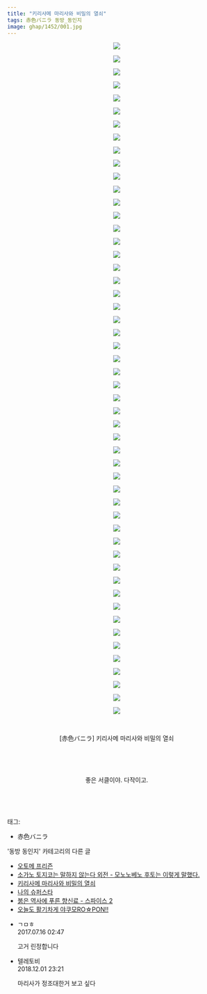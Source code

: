 ```yaml
---
title: "키리사메 마리사와 비밀의 열쇠"
tags: 赤色バニラ 동방_동인지
image: ghap/1452/001.jpg
---
```

<div class="article">
<p style="text-align: center; clear: none; float: none;"><img src="{{ site.nasurl }}/ghap/1452/001.jpg"/></p>
<p style="text-align: center; clear: none; float: none;"><img src="{{ site.nasurl }}/ghap/1452/002.jpg"/></p>
<p style="text-align: center; clear: none; float: none;"><img src="{{ site.nasurl }}/ghap/1452/003.jpg"/></p>
<p style="text-align: center; clear: none; float: none;"><img src="{{ site.nasurl }}/ghap/1452/004.jpg"/></p>
<p style="text-align: center; clear: none; float: none;"><img src="{{ site.nasurl }}/ghap/1452/005.jpg"/></p>
<p style="text-align: center; clear: none; float: none;"><img src="{{ site.nasurl }}/ghap/1452/006.jpg"/></p>
<p style="text-align: center; clear: none; float: none;"><img src="{{ site.nasurl }}/ghap/1452/007.jpg"/></p>
<p style="text-align: center; clear: none; float: none;"><img src="{{ site.nasurl }}/ghap/1452/008.jpg"/></p>
<p style="text-align: center; clear: none; float: none;"><img src="{{ site.nasurl }}/ghap/1452/009.jpg"/></p>
<p style="text-align: center; clear: none; float: none;"><img src="{{ site.nasurl }}/ghap/1452/010.jpg"/></p>
<p style="text-align: center; clear: none; float: none;"><img src="{{ site.nasurl }}/ghap/1452/011.jpg"/></p>
<p style="text-align: center; clear: none; float: none;"><img src="{{ site.nasurl }}/ghap/1452/012.jpg"/></p>
<p style="text-align: center; clear: none; float: none;"><img src="{{ site.nasurl }}/ghap/1452/013.jpg"/></p>
<p style="text-align: center; clear: none; float: none;"><img src="{{ site.nasurl }}/ghap/1452/014.jpg"/></p>
<p style="text-align: center; clear: none; float: none;"><img src="{{ site.nasurl }}/ghap/1452/015.jpg"/></p>
<p style="text-align: center; clear: none; float: none;"><img src="{{ site.nasurl }}/ghap/1452/016.jpg"/></p>
<p style="text-align: center; clear: none; float: none;"><img src="{{ site.nasurl }}/ghap/1452/017.jpg"/></p>
<p style="text-align: center; clear: none; float: none;"><img src="{{ site.nasurl }}/ghap/1452/018.jpg"/></p>
<p style="text-align: center; clear: none; float: none;"><img src="{{ site.nasurl }}/ghap/1452/019.jpg"/></p>
<p style="text-align: center; clear: none; float: none;"><img src="{{ site.nasurl }}/ghap/1452/020.jpg"/></p>
<p style="text-align: center; clear: none; float: none;"><img src="{{ site.nasurl }}/ghap/1452/021.jpg"/></p>
<p style="text-align: center; clear: none; float: none;"><img src="{{ site.nasurl }}/ghap/1452/022.jpg"/></p>
<p style="text-align: center; clear: none; float: none;"><img src="{{ site.nasurl }}/ghap/1452/023.jpg"/></p>
<p style="text-align: center; clear: none; float: none;"><img src="{{ site.nasurl }}/ghap/1452/024.jpg"/></p>
<p style="text-align: center; clear: none; float: none;"><img src="{{ site.nasurl }}/ghap/1452/025.jpg"/></p>
<p style="text-align: center; clear: none; float: none;"><img src="{{ site.nasurl }}/ghap/1452/026.jpg"/></p>
<p style="text-align: center; clear: none; float: none;"><img src="{{ site.nasurl }}/ghap/1452/027.jpg"/></p>
<p style="text-align: center; clear: none; float: none;"><img src="{{ site.nasurl }}/ghap/1452/028.jpg"/></p>
<p style="text-align: center; clear: none; float: none;"><img src="{{ site.nasurl }}/ghap/1452/029.jpg"/></p>
<p style="text-align: center; clear: none; float: none;"><img src="{{ site.nasurl }}/ghap/1452/030.jpg"/></p>
<p style="text-align: center; clear: none; float: none;"><img src="{{ site.nasurl }}/ghap/1452/031.jpg"/></p>
<p style="text-align: center; clear: none; float: none;"><img src="{{ site.nasurl }}/ghap/1452/032.jpg"/></p>
<p style="text-align: center; clear: none; float: none;"><img src="{{ site.nasurl }}/ghap/1452/033.jpg"/></p>
<p style="text-align: center; clear: none; float: none;"><img src="{{ site.nasurl }}/ghap/1452/034.jpg"/></p>
<p style="text-align: center; clear: none; float: none;"><img src="{{ site.nasurl }}/ghap/1452/035.jpg"/></p>
<p style="text-align: center; clear: none; float: none;"><img src="{{ site.nasurl }}/ghap/1452/036.jpg"/></p>
<p style="text-align: center; clear: none; float: none;"><img src="{{ site.nasurl }}/ghap/1452/037.jpg"/></p>
<p style="text-align: center; clear: none; float: none;"><img src="{{ site.nasurl }}/ghap/1452/038.jpg"/></p>
<p style="text-align: center; clear: none; float: none;"><img src="{{ site.nasurl }}/ghap/1452/039.jpg"/></p>
<p style="text-align: center; clear: none; float: none;"><img src="{{ site.nasurl }}/ghap/1452/040.jpg"/></p>
<p style="text-align: center; clear: none; float: none;"><img src="{{ site.nasurl }}/ghap/1452/041.jpg"/></p>
<p style="text-align: center; clear: none; float: none;"><img src="{{ site.nasurl }}/ghap/1452/042.jpg"/></p>
<p style="text-align: center; clear: none; float: none;"><img src="{{ site.nasurl }}/ghap/1452/043.jpg"/></p>
<p style="text-align: center; clear: none; float: none;"><img src="{{ site.nasurl }}/ghap/1452/044.jpg"/></p>
<p style="text-align: center; clear: none; float: none;"><img src="{{ site.nasurl }}/ghap/1452/045.jpg"/></p>
<p style="text-align: center; clear: none; float: none;"><img src="{{ site.nasurl }}/ghap/1452/046.jpg"/></p>
<p style="text-align: center; clear: none; float: none;"><img src="{{ site.nasurl }}/ghap/1452/047.jpg"/></p>
<p style="text-align: center; clear: none; float: none;"><img src="{{ site.nasurl }}/ghap/1452/048.jpg"/></p>
<p style="text-align: center; clear: none; float: none;"><img src="{{ site.nasurl }}/ghap/1452/049.jpg"/></p>
<p style="text-align: center; clear: none; float: none;"><img src="{{ site.nasurl }}/ghap/1452/050.jpg"/></p>
<p style="text-align: center; clear: none; float: none;"><img src="{{ site.nasurl }}/ghap/1452/051.jpg"/></p>
<p style="text-align: center; clear: none; float: none;"><img src="{{ site.nasurl }}/ghap/1452/052.jpg"/></p>
<p style="text-align: center; clear: none; float: none;"><br/></p>
<p style="text-align: center; clear: none; float: none;">[赤色バニラ] 키리사메 마리사와 비밀의 열쇠</p>
<p style="text-align: center; clear: none; float: none;"><br/></p>
<p style="text-align: center; clear: none; float: none;"><br/></p>
<p style="text-align: center; clear: none; float: none;">좋은 서클이야. 다작이고.</p>
<p style="text-align: center; clear: none; float: none;"><br/></p>
<p><br/></p>
</div><div class="tagTrail">
<p>태그: </p>
<ul>
<li>赤色バニラ</li>
</ul>
</div><div class="another">
<p>'동방 동인지' 카테고리의 다른 글</p>
<ul>
<li><a href="/2016-08-09-ghap_1454">오토메 프리즌</a></li>
<li><a href="/2016-08-09-ghap_1453">소가노 토지코는 말하지 않는다 외전 - 모노노베노 후토는 이렇게 말했다.</a></li>
<li><a href="/2016-08-09-ghap_1452">키리사메 마리사와 비밀의 열쇠</a></li>
<li><a href="/2016-08-09-ghap_1451">나의 슈퍼스타</a></li>
<li><a href="/2016-08-09-ghap_1450">붉은 역사에 푸른 향신료 - 스파이스 2</a></li>
<li><a href="/2016-08-09-ghap_1449">오늘도 활기차게 야쿠모RO☆PON!!</a></li>
</ul>
</div><div class="cb_module cb_fluid">
<div class="cb_wrt cb_profile">
<div class="comment">
<ul>
<li class="cb_thumb_off" id="comment15036780">
<div class="cb_comment_area">
<div class="cb_info_area">
<div class="cb_section">
<span class="cb_nick_name">ㄱㅁㅎ</span>
</div>
<div class="cb_section">
<span class="cb_date">2017.07.16 02:47 </span>
</div>
</div>
<div class="cb_dsc_comment">
<p class="cb_dsc">
											고거 린정합니다
										</p>
</div>
</div></li>
<li class="cb_thumb_off" id="comment15381091">
<div class="cb_comment_area">
<div class="cb_info_area">
<div class="cb_section">
<span class="cb_nick_name">텔레토비</span>
</div>
<div class="cb_section">
<span class="cb_date">2018.12.01 23:21 </span>
</div>
</div>
<div class="cb_dsc_comment">
<p class="cb_dsc">
											마리사가 정조대한거 보고 싶다
										</p>
</div>
</div></li>
</ul>
</div>
</div><!-- commentList close -->
</div>
<br/>
<p id="refer"></p>
<br/>
